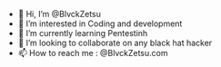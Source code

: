 - 👋 Hi, I’m @BlvckZetsu
- 👀 I’m interested in Coding and development
- 🌱 I’m currently learning Pentestinh
- 💞️ I’m looking to collaborate on any black hat hacker
- 📫 How to reach me : @BlvckZetsu.com

<!---
BlvckZetsu/BlvckZetsu is a ✨ special ✨ repository because its `README.md` (this file) appears on your GitHub profile.
You can click the Preview link to take a look at your changes.
--->
